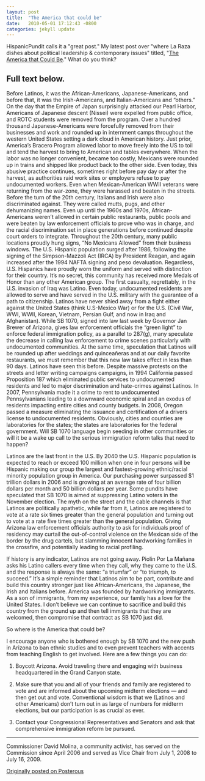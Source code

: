 ```yaml
---
layout: post
title:  "The America that could be"
date:   2010-05-01 17:12:43 -0800
categories: jekyll update
---
```

HispanicPundit calls it a "great post." My latest post over "where La Raza dishes about political leadership & contemporary issues" titled, "[The America that Could Be](http://latinopoliticsblog.com/2010/04/30/the-america-that-could-be/)." What do you think?

Full text below.
---
Before Latinos, it was the African-Americans, Japanese-Americans, and before that, it was the Irish-Americans, and Italian-Americans and “others.” On the day that the Empire of Japan surprisingly attacked our Pearl Harbor, Americans of Japanese descent (Nissei) were expelled from public office, and ROTC students were removed from the program. Over a hundred thousand Japanese-Americans were forcefully removed from their businesses and work and rounded up in internment camps throughout the western United States setting a dark cloud in American history. Just prior, America’s Bracero Program allowed labor to move freely into the US to toil and tend the harvest to bring to American and tables everywhere. When the labor was no longer convenient, became too costly, Mexicans were rounded up in trains and shipped like product back to the other side. Even today, this abusive practice continues, sometimes right before pay day or after the harvest, as authorities raid work sites or employers refuse to pay undocumented workers. Even when Mexican-American WWII veterans were returning from the war-zone, they were harassed and beaten in the streets. Before the turn of the 20th century, Italians and Irish were also discriminated against. They were called mutts, pugs, and other dehumanizing names. Even up until the 1960s and 1970s, African-Americans weren’t allowed in certain public restaurants, public pools and were beaten by law enforcement officials to prove who was in charge, and the racial discrimination set in place generations before continued despite court orders to integrate. Throughout the 20th century, many public locations proudly hung signs, “No Mexicans Allowed” from their business windows. The U.S. Hispanic population surged after 1986, following the signing of the Simpson-Mazzoli Act (IRCA) by President Reagan, and again increased after the 1994 NAFTA signing and peso devaluation. Regardless, U.S. Hispanics have proudly worn the uniform and served with distinction for their country. It’s no secret, this community has received more Medals of Honor than any other American group. The first casualty, regrettably, in the U.S. invasion of Iraq was Latino. Even today, undocumented residents are allowed to serve and have served in the U.S. military with the guarantee of a path to citizenship.
Latinos have never shied away from a fight either against the United States (think U.S-Mexico War) or for the U.S. (Civil War, WWI, WWII, Korean, Vietnam, Persian Gulf, and now in Iraq and Afghanistan). While SB 1070, signed into law last week by Governor Jan Brewer of Arizona, gives law enforcement officials the “green light” to enforce federal immigration policy, as a parallel to 287(g), many speculate the decrease in calling law enforcement to crime scenes particularly with undocumented communities. At the same time, speculation that Latinos will be rounded up after weddings and quinceañeras and at our daily favorite restaurants, we must remember that this new law takes effect in less than 90 days. Latinos have seen this before. Despite massive protests on the streets and letter writing campaigns campaigns, in 1994 California passed Proposition 187 which eliminated public services to undocumented residents and led to major discrimination and hate-crimes against Latinos. In 2007, Pennsylvania made it a crime to rent to undocumented Pennsylvanians leading to a downward economic spiral and an exodus of residents impacting entire cities and county budgets. In 2008, Oregon passed a measure eliminating the issuance and certification of a drivers license to undocumented residents. Obviously, cities and counties are laboratories for the states; the states are laboratories for the federal government. Will SB 1070 language begin seeding in other communities or will it be a wake up call to the serious immigration reform talks that need to happen?

Latinos are the last front in the U.S. By 2040 the U.S. Hispanic population is expected to reach or exceed 100 million when one in four persons will be Hispanic making our group the largest and fastest-growing ethnic/racial minority population group in America. Our purchasing power surpassed $1 trillion dollars in 2006 and is growing at an average rate of four billion dollars per month and 50 billion dollars per year. Some pundits have speculated that SB 1070 is aimed at suppressing Latino voters in the November election. The myth on the street and the cable channels is that Latinos are politically apathetic, while far from it, Latinos are registered to vote at a rate six times greater than the general population and turning out to vote at a rate five times greater than the general population. Giving Arizona law enforcement officials authority to ask for individuals proof of residency may curtail the out-of-control violence on the Mexican side of the border by the drug cartels, but slamming innocent hardworking families in the crossfire, and potentially leading to racial profiling.

If history is any indicator, Latinos are not going away. Piolin Por La Mañana asks his Latino callers every time when they call, why they came to the U.S. and the response is always the same: “a triumfar” or “to triumph, to succeed.” It’s a simple reminder that Latinos aim to be part, contribute and build this country stronger just like African-Americans, the Japanese, the Irish and Italians before. America was founded by hardworking immigrants. As a son of immigrants, from my experience, our family has a love for the United States. I don’t believe we can continue to sacrifice and build this country from the ground up and then tell immigrants that they are welcomed, then compromise that contract as SB 1070 just did.

So where is the America that could be?

I encourage anyone who is bothered enough by SB 1070 and the new push in Arizona to ban ethnic studies and to even prevent teachers with accents from teaching English to get involved. Here are a few things you can do:
1. Boycott Arizona. Avoid traveling there and engaging with business headquartered in the Grand Canyon state.

2. Make sure that you and all of your friends and family are registered to vote and are informed about the upcoming midterm elections — and then get out and vote. Conventional wisdom is that we (Latinos and other Americans) don’t turn out in as large of numbers for midterm elections, but our participation is as crucial as ever.

3. Contact your Congressional Representatives and Senators and ask that comprehensive immigration reform be pursued.
---
Commissioner David Molina, a community activist, has served on the Commission since April 2006 and served as Vice Chair from July 1, 2008 to July 16, 2009.

[Originally posted on Posterous](http://molina.posterous.com/)
